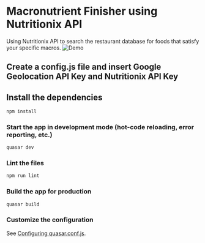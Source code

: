 # Macronutrient Finisher using Nutritionix API

Using Nutritionix API to search the restaurant database for foods that satisfy your specific macros.
![Demo](https://gifs.com/gif/macro-finisher-demo-gif-oVpAON.gif)

## Create a config.js file and insert Google Geolocation API Key and Nutritionix API Key

## Install the dependencies
```bash
npm install
```

### Start the app in development mode (hot-code reloading, error reporting, etc.)
```bash
quasar dev
```

### Lint the files
```bash
npm run lint
```

### Build the app for production
```bash
quasar build
```

### Customize the configuration
See [Configuring quasar.conf.js](https://quasar.dev/quasar-cli/quasar-conf-js).
